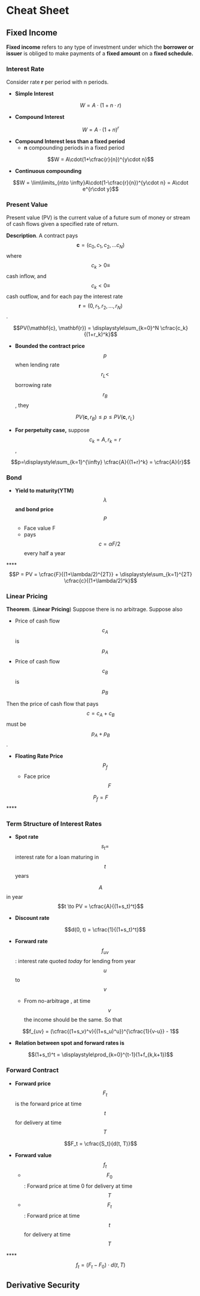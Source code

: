 # Cheat Sheet

## Fixed Income

**Fixed income** refers to any type of investment under which the **borrower or issuer** is obliged to make payments of a **fixed amount** on a **fixed schedule.**

### **Interest Rate**

Consider rate **r** per period with n periods. 

* **Simple Interest**

$$W = A\cdot(1 + n\cdot r)$$ 

* **Compound Interest**

$$W=A\cdot(1 + n)^r$$ 

* **Compound Interest less than a fixed period**
  * **n** compounding periods in a fixed period

$$W = A\cdot(1+\cfrac{r}{n})^{y\cdot n}$$ 

* **Continuous compounding**

$$W = \lim\limits_{n\to \infty}A\cdot(1-\cfrac{r}{n})^{y\cdot n} = A\cdot e^{r\cdot y}$$ 

### Present Value

Present value \(PV\) is the current value of a future sum of money or stream of cash flows given a specified rate of return. 

**Description**. A contract pays $$\mathbf{c} = (c_0, c_1, c_2, ... c_N)$$where $$c_k > 0 \equiv$$cash inflow, and $$c_k < 0 \equiv$$cash outflow, and for each pay the interest rate $$\mathbf{r} = (0, r_1, r_2, ..., r_N)$$ . 

$$PV(\mathbf{c}, \mathbf{r}) = \displaystyle\sum_{k=0}^N \cfrac{c_k}{(1+r_k)^k}$$

* **Bounded the contract price** $$p$$ when lending rate $$r_L <$$ borrowing rate $$r_B$$ , they 

  $$PV(\mathbf{c}, r_B) \leq p \leq PV(\mathbf{c}, r_L)$$

* **For perpetuity case,** suppose $$c_k = A, r_k = r$$ , 

$$p=\displaystyle\sum_{k=1}^{\infty} \cfrac{A}{(1+r)^k} = \cfrac{A}{r}$$

### Bond

* **Yield to maturity\(YTM\)** $$\lambda$$ **and bond price** $$P$$ 
  * Face value F
  * pays $$c = \alpha F /2$$every half a year

\*\*\*\*$$P = PV = \cfrac{F}{(1+\lambda/2)^{2T}} + \displaystyle\sum_{k=1}^{2T} \cfrac{c}{(1+\lambda/2)^k}$$

### Linear Pricing

**Theorem**. \(**Linear Pricing**\) Suppose there is no arbitrage. Suppose also

* Price of cash flow $$c_A$$ is $$p_A$$
* Price of cash flow $$c_B$$ is $$p_B$$ 

Then the price of cash flow that pays $$c = c_A + c_B$$ must be $$p_A + p_B$$. 

* **Floating Rate Price** $$P_f$$ 
  * Face price $$F$$ 

 $$P_f = F$$ ****

### Term Structure of Interest Rates

* **Spot rate** $$s_t =$$ interest rate for a loan maturing in  $$t$$ years

 $$A$$ in year  $$t \to PV = \cfrac{A}{(1+s_t)^t}$$

* **Discount rate**

  $$d(0, t) = \cfrac{1}{(1+s_t)^t}$$

* **Forward rate**  $$f_{uv}$$ : interest rate quoted _today_ for lending from year  $$u$$ to  $$v$$
  * From no-arbitrage , at time  $$v$$ the income should be the same. So that

 $$f_{uv} = (\cfrac{(1+s_v)^v}{(1+s_u)^u})^{\cfrac{1}{v-u}} - 1$$

* **Relation between spot and forward rates is**

 $$(1+s_t)^t = \displaystyle\prod_{k=0}^{t-1}(1+f_{k,k+1})$$

### **Forward Contract**

* **Forward price** $$F_t$$ is the forward price at time $$t$$ for delivery at time $$T$$

$$F_t = \cfrac{S_t}{d(t, T)}$$

* **Forward value** $$f_t$$ 
  * $$F_0$$ : Forward price at time 0 for delivery at time $$T$$
  * $$F_t$$ : Forward price at time $$t$$ for delivery at time $$T$$

\*\*\*\*$$​f_t = (F_t - F_0) \cdot d(t,T)$$ 

## Derivative Security

### 

